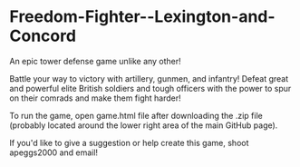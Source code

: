 Freedom-Fighter--Lexington-and-Concord
======================================

An epic tower defense game unlike any other!

Battle your way to victory with artillery, gunmen, and infantry! Defeat great and powerful elite British soldiers and tough officers with the power to spur on their comrads and make them fight harder!


To run the game, open game.html file after downloading the .zip file (probably located around the lower right area of the main GitHub page).

If you'd like to give a suggestion or help create this game, shoot apeggs2000 and email!
